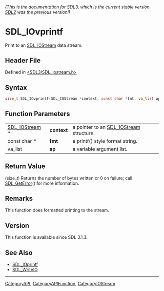 ###### (This is the documentation for SDL3, which is the current stable version. [SDL2](https://wiki.libsdl.org/SDL2/) was the previous version!)
# SDL_IOvprintf

Print to an [SDL_IOStream](SDL_IOStream) data stream.

## Header File

Defined in [<SDL3/SDL_iostream.h>](https://github.com/libsdl-org/SDL/blob/main/include/SDL3/SDL_iostream.h)

## Syntax

```c
size_t SDL_IOvprintf(SDL_IOStream *context, const char *fmt, va_list ap);
```

## Function Parameters

|                                |             |                                                         |
| ------------------------------ | ----------- | ------------------------------------------------------- |
| [SDL_IOStream](SDL_IOStream) * | **context** | a pointer to an [SDL_IOStream](SDL_IOStream) structure. |
| const char *                   | **fmt**     | a printf() style format string.                         |
| va_list                        | **ap**      | a variable argument list.                               |

## Return Value

(size_t) Returns the number of bytes written or 0 on failure; call
[SDL_GetError](SDL_GetError)() for more information.

## Remarks

This function does formatted printing to the stream.

## Version

This function is available since SDL 3.1.3.

## See Also

- [SDL_IOprintf](SDL_IOprintf)
- [SDL_WriteIO](SDL_WriteIO)

----
[CategoryAPI](CategoryAPI), [CategoryAPIFunction](CategoryAPIFunction), [CategoryIOStream](CategoryIOStream)

